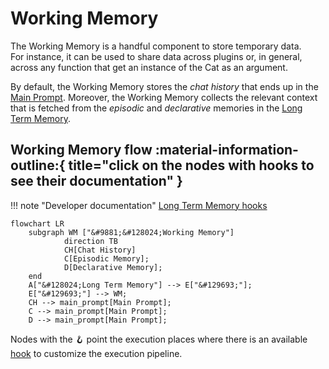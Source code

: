 # Working Memory

The Working Memory is a handful component to store temporary data.  
For instance, it can be used to share data across plugins or, in general, across any function that get an instance of the Cat as an argument.

By default, the Working Memory stores the *chat history* that ends up in the [Main Prompt](../prompts/main_prompt.md).
Moreover, the Working Memory collects the relevant context that is fetched from the *episodic* and *declarative* memories in the [Long Term Memory](long_term_memory.md).

## Working Memory flow :material-information-outline:{ title="click on the nodes with hooks to see their documentation" }

!!! note "Developer documentation"
    [Long Term Memory hooks](../../technical/API_Documentation/mad_hatter/core_plugin/hooks/flow.md#at.mad_hatter.core_plugin.hooks.flow.after_cat_recalls_memories)

```mermaid
flowchart LR
    subgraph WM ["&#9881;&#128024;Working Memory"]
            direction TB
            CH[Chat History]
            C[Episodic Memory];
            D[Declarative Memory];
    end
    A["&#128024;Long Term Memory"] --> E["&#129693;"]; 
    E["&#129693;"] --> WM;
    CH --> main_prompt[Main Prompt];
    C --> main_prompt[Main Prompt];
    D --> main_prompt[Main Prompt];
```

Nodes with the &#129693; point the execution places where there is an available [hook](../plugins.md) to customize the execution pipeline.
